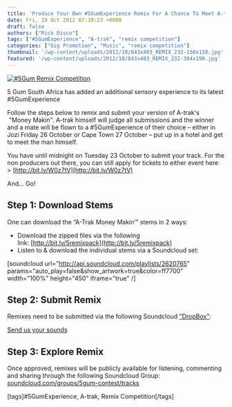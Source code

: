 ```yaml
---
title: 'Produce Your Own #5GumExperience Remix For A Chance To Meet A-trak'
date: Fri, 19 Oct 2012 07:10:23 +0000
draft: false
authors: ["Rick Disco"]
tags: ["#5GumExperience", "A-trak", "remix competition"]
categories: ["Gig Promotion", "Music", "remix competition"]
thumbnail: '/wp-content/uploads/2012/10/843x403_REMIX_232-150x150.jpg'
featured: '/wp-content/uploads/2012/10/843x403_REMIX_232-304x190.jpg'
---
```


[![](/wp-content/uploads/2012/10/843x403_REMIX_232.jpg "#5Gum Remix Competition")](/wp-content/uploads/2012/10/843x403_REMIX_232.jpg)

5 Gum South Africa has added an additional sensory experience to its latest #5GumExperience

Follow the steps below to remix and submit your version of A-trak's  "Money Makin". A-trak himself will judge all submissions and the winner and a mate will be flown to a #5GumExperience of their choice – either in Jozi Friday 26 October or Cape Town 27 October – put up in a hotel and get to meet the man himself.

You have until midnight on Tuesday 23 October to submit your track. For the non producers out there, you can still apply for tickets to either event here > [http://bit.ly/W0z7tV](http://bit.ly/W0z7tV)

And… Go!

Step 1: Download Stems
----------------------

One can download the “A-Trak Money Makin’” stems in 2 ways:

*   Download the zipped files via the following link: [http://bit.ly/5remixpack](http://bit.ly/5remixpack)
*   Listen to & download the individual stems via a Soundcloud set:

\[soundcloud url="http://api.soundcloud.com/playlists/2620765" params="auto\_play=false&show\_artwork=true&color=ff7700" width="100%" height="450" iframe="true" /\]

Step 2: Submit Remix
--------------------

Remixes need to be submitted via the following Soundcloud ["DropBox"](http://bit.ly/5dropbox):

[Send us your sounds](http://soundcloud.com/groups/5gum-contest/dropbox)

Step 3: Explore Remix
---------------------

Once approved, remixes will be publicly available for listening, commenting and sharing through the following Soundcloud Group: [soundcloud.com/groups/5gum-contest/tracks](http://soundcloud.com/groups/5gum-contest/tracks)

\[tags\]#5GumExperience, A-trak, Remix Competition\[/tags\]